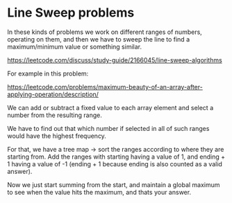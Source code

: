 # Line Sweep problems

In these kinds of problems we work on different ranges of numbers, operating on them, and then we have to sweep the line to find a maximum/minimum value or something similar.

https://leetcode.com/discuss/study-guide/2166045/line-sweep-algorithms

For example in this problem:

https://leetcode.com/problems/maximum-beauty-of-an-array-after-applying-operation/description/

We can add or subtract a fixed value to each array element and select a number from the resulting range.

We have to find out that which number if selected in all of such ranges would have the highest frequency.

For that, we have a tree map -> sort the ranges according to where they are starting from. Add the ranges with starting having a value of 1, and ending + 1 having a value of -1 (ending + 1 because ending is also counted as a valid answer).

Now we just start summing from the start, and maintain a global maximum to see when the value hits the maximum, and thats your answer.
